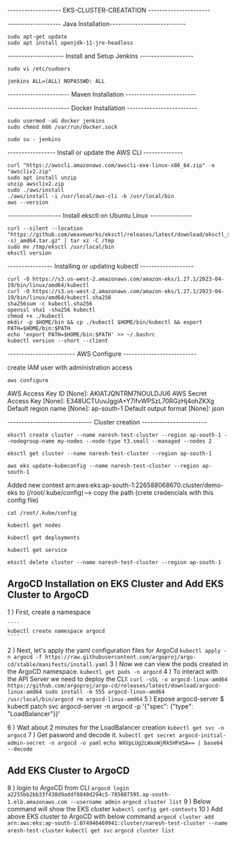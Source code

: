 ------------------- EKS-CLUSTER-CREATATION ----------------------


------------------- Java Installation---------------------------

````
sudo apt-get update
sudo apt install openjdk-11-jre-headless
````

-------------------- Install and Setup Jenkins -------------------

````
sudo vi /etc/sudoers
````
````
jenkins ALL=(ALL) NOPASSWD: ALL
````

---------------------- Maven Installation -------------------------



---------------------- Docker Installation -------------------------


````
sudo usermod -aG docker jenkins
sudo chmod 666 /var/run/docker.sock
````

````
sudo su - jenkins
````

----------------- Install or update the AWS CLI --------------
````
curl "https://awscli.amazonaws.com/awscli-exe-linux-x86_64.zip" -o "awscliv2.zip"
sudo apt install unzip
unzip awscliv2.zip
sudo ./aws/install
./aws/install -i /usr/local/aws-cli -b /usr/local/bin
aws --version
````

------------------- Install eksctl on Ubuntu Linux ---------------
````
curl --silent --location "https://github.com/weaveworks/eksctl/releases/latest/download/eksctl_$(uname -s)_amd64.tar.gz" | tar xz -C /tmp
sudo mv /tmp/eksctl /usr/local/bin
eksctl version
````

---------------- Installing or updating kubectl -------------------

````
curl -O https://s3.us-west-2.amazonaws.com/amazon-eks/1.27.1/2023-04-19/bin/linux/amd64/kubectl
curl -O https://s3.us-west-2.amazonaws.com/amazon-eks/1.27.1/2023-04-19/bin/linux/amd64/kubectl.sha256
sha256sum -c kubectl.sha256
openssl sha1 -sha256 kubectl
chmod +x ./kubectl
mkdir -p $HOME/bin && cp ./kubectl $HOME/bin/kubectl && export PATH=$HOME/bin:$PATH
echo 'export PATH=$HOME/bin:$PATH' >> ~/.bashrc
kubectl version --short --client
````
------------------------ AWS Configure --------------------------

create IAM user with administration access
````
aws configure
````
AWS Access Key ID [None]: AKIATJQNTRM7NOULDJU6
AWS Secret Access Key [None]: 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
Default region name [None]: ap-south-1
Default output format [None]: json

------------------------------ Cluster creation ----------------------- 

````
eksctl create cluster --name naresh-test-cluster --region ap-south-1 --nodegroup-name my-nodes --node-type t3.small --managed --nodes 2
````
````
eksctl get cluster --name naresh-test-cluster --region ap-south-1
````
````
aws eks update-kubeconfig --name naresh-test-cluster --region ap-south-1
````

Added new context arn:aws:eks:ap-south-1:226588068670:cluster/demo-eks to (/root/.kube/config)--> copy the path
(crete credencials with this config file)
````
cat /root/.kube/config 
````
````
kubectl get nodes
````
````
kubectl get deployments
````
````
kubectl get service
````
````
eksctl delete cluster --name naresh-test-cluster --region ap-south-1
````

## ArgoCD Installation on EKS Cluster and Add EKS Cluster to ArgoCD

1 ) First, create a namespace
    
    ````
    kubectl create namespace argocd
    ````

2 ) Next, let's apply the yaml configuration files for ArgoCd
    ````
    kubectl apply -n argocd -f https://raw.githubusercontent.com/argoproj/argo-cd/stable/manifests/install.yaml
    ````
3 ) Now we can view the pods created in the ArgoCD namespace.
    ````
    kubectl get pods -n argocd
    ````
4 ) To interact with the API Server we need to deploy the CLI:
    ````
    curl -sSL -o argocd-linux-amd64 https://github.com/argoproj/argo-cd/releases/latest/download/argocd-linux-amd64
    sudo install -m 555 argocd-linux-amd64 /usr/local/bin/argocd
    rm argocd-linux-amd64
    ````
5 ) Expose argocd-server
    $ kubectl patch svc argocd-server -n argocd -p '{"spec": {"type": "LoadBalancer"}}'

6 ) Wait about 2 minutes for the LoadBalancer creation
    ````
    kubectl get svc -n argocd
    ````
7 ) Get pasword and decode it.
    ````
    kubectl get secret argocd-initial-admin-secret -n argocd -o yaml
    ````
    ````
    echo WXVpLUg2LWxoWjRkSHFmSA== | base64 --decode
    ````
## Add EKS Cluster to ArgoCD

8 ) login to ArgoCD from CLI
    ````
    argocd login a2255bb2bb33f438d9addf8840d294c5-785887595.ap-south-1.elb.amazonaws.com --username admin
    ````
    ````
    argocd cluster list
    ````
9 ) Below command will show the EKS cluster
     ````
     kubectl config get-contexts
     ````
10 ) Add above EKS cluster to ArgoCD with below command
     ````
     argocd cluster add arn:aws:eks:ap-south-1:074946469941:cluster/naresh-test-cluster --name aresh-test-cluster
     ````
    ````
    kubectl get svc
    ````
    ````
    argocd cluster list
    ````
